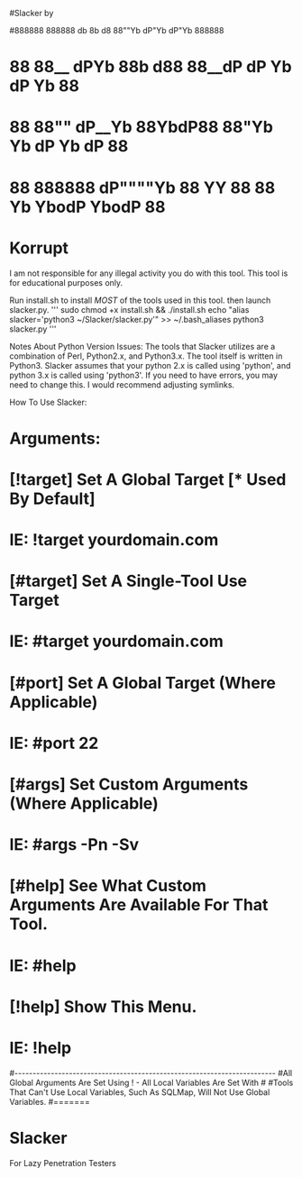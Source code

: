 #Slacker by

#888888 888888    db    8b    d8     88""Yb  dP"Yb   dP"Yb  888888 
#  88   88__     dPYb   88b  d88     88__dP dP   Yb dP   Yb   88   
#  88   88""    dP__Yb  88YbdP88     88"Yb  Yb   dP Yb   dP   88   
#  88   888888 dP""""Yb 88 YY 88     88  Yb  YbodP   YbodP    88 
#  Korrupt

I am not responsible for any illegal activity you do with this tool.
This tool is for educational purposes only.



Run install.sh to install *MOST* of the tools used in this tool. 
then launch slacker.py.
'''
sudo chmod +x install.sh && ./install.sh
echo "alias slacker='python3 ~/Slacker/slacker.py'" >> ~/.bash_aliases
python3 slacker.py
'''


Notes About Python Version Issues:
The tools that Slacker utilizes are a combination of Perl, Python2.x, and Python3.x.
The tool itself is written in Python3.
Slacker assumes that your python 2.x is called using 'python', and python 3.x is called using 'python3'.
If you need to have errors, you may need to change this. I would recommend adjusting symlinks.



How To Use Slacker: 
#         Arguments: 
# [!target] Set A Global Target [* Used By Default]
#                       IE: !target yourdomain.com
# [#target] Set A Single-Tool Use Target
#                       IE: #target yourdomain.com
# [#port] Set A Global Target (Where Applicable)
#                       IE: #port 22
# [#args] Set Custom Arguments (Where Applicable)
#                       IE: #args -Pn -Sv
# [#help] See What Custom Arguments Are Available For That Tool.
#                       IE: #help
# [!help] Show This Menu.
#                       IE: !help
#------------------------------------------------------------------------
#All Global Arguments Are Set Using ! - All Local Variables Are Set With #
#Tools That Can't Use Local Variables, Such As SQLMap, Will Not Use Global Variables.
#=======
# Slacker
For Lazy Penetration Testers
